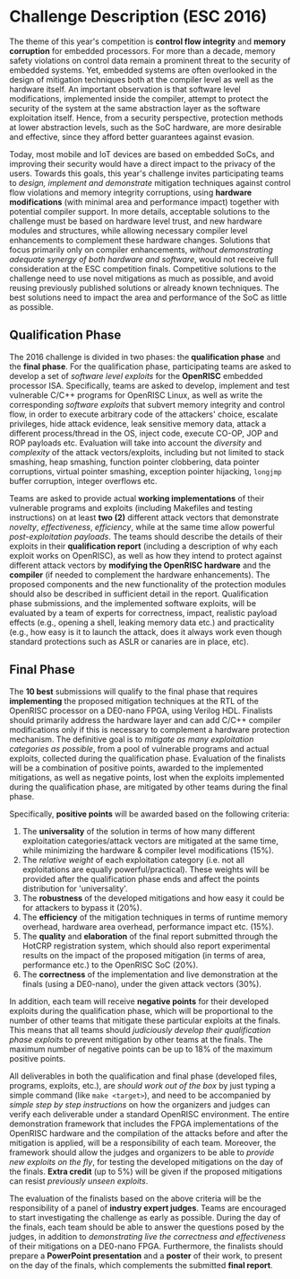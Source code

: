 Challenge Description (ESC 2016)
================================

The theme of this year's competition is **control flow integrity** and **memory corruption** for embedded processors. For more than a decade, memory safety violations on control data remain a prominent threat to the security of embedded systems. Yet, embedded systems are often overlooked in the design of mitigation techniques both at the compiler level as well as the hardware itself. An important observation is that software level modifications, implemented inside the compiler, attempt to protect the security of the system at the same abstraction layer as the software exploitation itself. Hence, from a security perspective, protection methods at lower abstraction levels, such as the SoC hardware, are more desirable and effective, since they afford better guarantees against evasion. 

Today, most mobile and IoT devices are based on embedded SoCs, and improving their security would have a direct impact to the privacy of the users. Towards this goals, this year's challenge invites participating teams to *design, implement and demonstrate* mitigation techniques against control flow violations and memory integrity corruptions, using **hardware modifications** (with minimal area and performance impact) together with potential compiler support. In more details, acceptable solutions to the challenge must be based on hardware level trust, and new hardware modules and structures, while allowing necessary compiler level enhancements to complement these hardware changes. Solutions that focus primarily only on compiler enhancements, *without demonstrating adequate synergy of both hardware and software*, would not receive full consideration at the ESC competition finals. Competitive solutions to the challenge need to use novel mitigations as much as possible, and avoid reusing previously published solutions or already known techniques. The best solutions need to impact the area and performance of the SoC as little as possible.

Qualification Phase
-------------------

The 2016 challenge is divided in two phases: the **qualification phase** and the **final phase**. For the qualification phase, participating teams are asked to develop a set of *software level exploits* for the **OpenRISC** embedded processor ISA. Specifically, teams are asked to develop, implement and test vulnerable C/C++ programs for OpenRISC Linux, as well as write the corresponding *software exploits* that subvert memory integrity and control flow, in order to execute arbitrary code of the attackers' choice, escalate privileges, hide attack evidence, leak sensitive memory data, attack a different process/thread in the OS, inject code, execute CO-OP, JOP and ROP payloads etc. Evaluation will take into account the *diversity* and *complexity* of the attack vectors/exploits, including but not limited to stack smashing, heap smashing, function pointer clobbering, data pointer corruptions, virtual pointer smashing, exception pointer hijacking, `longjmp` buffer corruption, integer overflows etc. 

Teams are asked to provide actual **working implementations** of their vulnerable programs and exploits (including Makefiles and testing instructions) on at least **two (2)** different attack vectors that demonstrate *novelty*, *effectiveness*, *efficiency*, while at the same time allow powerful *post-exploitation payloads*. The teams should describe the details of their exploits in their **qualification report** (including a description of why each exploit works on OpenRISC), as well as how they intend to protect against different attack vectors by **modifying the OpenRISC hardware** and the **compiler** (if needed to complement the hardware enhancements). The proposed components and the new functionality of the protection modules should also be described in sufficient detail in the report. Qualification phase submissions, and the implemented software exploits, will be evaluated by a team of experts for correctness, impact, realistic payload effects (e.g., opening a shell, leaking memory data etc.) and practicality (e.g., how easy is it to launch the attack, does it always work even though standard protections such as ASLR or canaries are in place, etc). 

Final Phase
-----------

The **10 best** submissions will qualify to the final phase that requires **implementing** the proposed mitigation techniques at the RTL of the OpenRISC processor on a DE0-nano FPGA, using Verilog HDL. Finalists should primarily address the hardware layer and can add C/C++ compiler modifications only if this is necessary to complement a hardware protection mechanism. The definitive goal is to *mitigate as many exploitation categories as possible*, from a pool of vulnerable programs and actual exploits, collected during the qualification phase. Evaluation of the finalists will be a combination of positive points, awarded to the implemented mitigations, as well as negative points, lost when the exploits implemented during the qualification phase, are mitigated by other teams during the final phase.

Specifically, **positive points** will be awarded based on the following criteria:
 
1. The **universality** of the solution in terms of how many different exploitation categories/attack vectors are mitigated at the same time, while minimizing the hardware & compiler level modifications (15%).
2. The *relative weight* of each exploitation category (i.e. not all exploitations are equally powerful/practical). These weights will be provided after the qualification phase ends and affect the points distribution for 'universality'.
3. The **robustness** of the developed mitigations and how easy it could be for attackers to bypass it (20%).
4. The **efficiency** of the mitigation techniques in terms of runtime memory overhead, hardware area overhead, performance impact etc. (15%).
5. The **quality** and **elaboration** of the final report submitted through the HotCRP registration system, which should also report experimental results on the impact of the proposed mitigation (in terms of area, performance etc.) to the OpenRISC SoC (20%). 
6. The **correctness** of the implementation and live demonstration at the finals (using a DE0-nano), under the given attack vectors (30%).

In addition, each team will receive **negative points** for their developed exploits during the qualification phase, which will be proportional to the number of other teams that mitigate these particular exploits at the finals. This means that all teams should *judiciously develop their qualification phase exploits* to prevent mitigation by other teams at the finals. The maximum number of negative points can be up to 18% of the maximum positive points.


All deliverables in both the qualification and final phase (developed files, programs, exploits, etc.), are *should work out of the box* by just typing a simple command (like `make <target>`), and need to be accompanied by *simple step by step instructions* on how the organizers and judges can verify each deliverable under a standard OpenRISC environment. The entire demonstration framework that includes the FPGA implementations of the OpenRISC hardware and the compilation of the attacks before and after the mitigation is applied, will be a responsibility of each team. Moreover, the framework should allow the judges and organizers to be able to *provide new exploits on the fly*, for testing the developed mitigations on the day of the finals. **Extra credit** (up to 5%) will be given if the proposed mitigations can resist *previously unseen exploits*.

The evaluation of the finalists based on the above criteria will be the responsibility of a panel of **industry expert judges**. Teams are encouraged to start investigating the challenge as early as possible. During the day of the finals, each team should be able to answer the questions posed by the judges, in addition to *demonstrating live the correctness and effectiveness* of their mitigations on a DE0-nano FPGA. Furthermore, the finalists should prepare a **PowerPoint presentation** and a **poster** of their work, to present on the day of the finals, which complements the submitted **final report**. 

